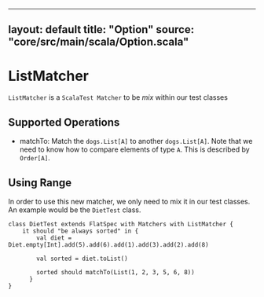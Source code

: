 ---
layout: default
title:  "Option"
source: "core/src/main/scala/Option.scala"
------------------------------------------

# ListMatcher

`ListMatcher` is a `ScalaTest Matcher` to be *mix* within our test classes
  
## Supported Operations
 
- matchTo:  Match the `dogs.List[A]` to another `dogs.List[A]`. Note
that we need to know how to compare elements of type `A`. This is
described by `Order[A]`.


## Using Range

In order to use this new matcher, we only need to mix it in our test
classes. An example would be the `DietTest` class.

```
class DietTest extends FlatSpec with Matchers with ListMatcher {
    it should "be always sorted" in {
        val diet = Diet.empty[Int].add(5).add(6).add(1).add(3).add(2).add(8)
    
        val sorted = diet.toList()
    
        sorted should matchTo(List(1, 2, 3, 5, 6, 8))
      }
}
```


